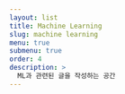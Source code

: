 ```yaml
---
layout: list
title: Machine Learning
slug: machine learning
menu: true
submenu: true
order: 4
description: >
  ML과 관련된 글을 작성하는 공간
---
```

